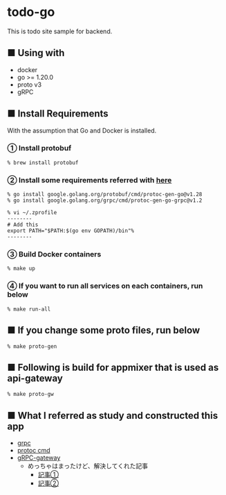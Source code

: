 # todo-go

This is todo site sample for backend.


## ■ Using with
- docker
- go >= 1.20.0
- proto v3
- gRPC


## ■ Install Requirements
With the assumption that Go and Docker is installed.

### ① Install protobuf
```
% brew install protobuf
```

### ② Install some requirements referred with [here](https://grpc.io/docs/languages/go/quickstart/)
```
% go install google.golang.org/protobuf/cmd/protoc-gen-go@v1.28
% go install google.golang.org/grpc/cmd/protoc-gen-go-grpc@v1.2

% vi ~/.zprofile 
--------
# Add this
export PATH="$PATH:$(go env GOPATH)/bin"% 
--------
```

### ③ Build Docker containers
```
% make up
```

### ④ If you want to run all services on each containers, run below
```
% make run-all
```


## ■ If you change some proto files, run below
```
% make proto-gen
```

## ■ Following is build for appmixer that is used as api-gateway
```
% make proto-gw
```

## ■ What I referred as study and constructed this app
- [grpc](https://dev.classmethod.jp/articles/golang-grpc-sample-project/)
- [protoc cmd](https://qiita.com/maaaashin324/items/b8d3c5c016203dce2d6a)
- [gRPC-gateway](https://note.com/leslesnoa/n/n1888381e068b)
  - めっちゃはまったけど、解決してくれた記事
    - [記事①](https://grpc-ecosystem.github.io/grpc-gateway/docs/tutorials/adding_annotations/)
    - [記事②](https://grpc-ecosystem.github.io/grpc-gateway/docs/tutorials/adding_annotations/#:~:text=%E3%81%A7%E3%82%B9%E3%82%BF%E3%83%96%E3%82%92%E7%94%9F%E6%88%90%E3%81%99%E3%82%8B%E5%89%8D%E3%81%ABprotoc%E3%80%81%E3%81%84%E3%81%8F%E3%81%A4%E3%81%8B%E3%81%AE%E4%BE%9D%E5%AD%98%E9%96%A2%E4%BF%82%E3%82%92%20proto%20%E3%83%95%E3%82%A1%E3%82%A4%E3%83%AB%E6%A7%8B%E9%80%A0%E3%81%AB%E3%82%B3%E3%83%94%E3%83%BC%E3%81%99%E3%82%8B%E5%BF%85%E8%A6%81%E3%81%8C%E3%81%82%E3%82%8A%E3%81%BE%E3%81%99%E3%80%82%E3%81%AE%E3%82%B5%E3%83%96%E3%82%BB%E3%83%83%E3%83%88%E3%82%92%E5%85%AC%E5%BC%8F%E3%83%AA%E3%83%9D%E3%82%B8%E3%83%88%E3%83%AAgoogleapis%E3%81%8B%E3%82%89%E3%83%AD%E3%83%BC%E3%82%AB%E3%83%AB%E3%81%AE%20proto%20%E3%83%95%E3%82%A1%E3%82%A4%E3%83%AB%E6%A7%8B%E9%80%A0%E3%81%AB%E3%82%B3%E3%83%94%E3%83%BC%E3%81%97%E3%81%BE%E3%81%99%E3%80%82%E3%81%9D%E3%81%AE%E5%BE%8C%E3%80%81%E6%AC%A1%E3%81%AE%E3%82%88%E3%81%86%E3%81%AB%E3%81%AA%E3%82%8A%E3%81%BE%E3%81%99%E3%80%82)